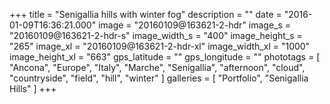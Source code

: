 +++
title = "Senigallia hills with winter fog"
description = ""
date = "2016-01-09T16:36:21.000"
image = "20160109@163621-2-hdr"
image_s = "20160109@163621-2-hdr-s"
image_width_s = "400"
image_height_s = "265"
image_xl = "20160109@163621-2-hdr-xl"
image_width_xl = "1000"
image_height_xl = "663"
gps_latitude = ""
gps_longitude = ""
phototags = [ "Ancona", "Europe", "Italy", "Marche", "Senigallia", "afternoon", "cloud", "countryside", "field", "hill", "winter" ]
galleries = [ "Portfolio", "Senigallia Hills" ]
+++
